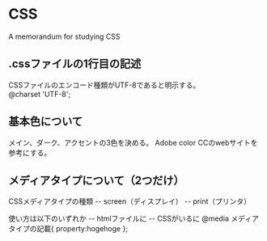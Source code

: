 # CSS
  A memorandum for studying CSS

## .cssファイルの1行目の記述
CSSファイルのエンコード種類がUTF-8であると明示する。  
@charset 'UTF-8';

## 基本色について
メイン、ダーク、アクセントの3色を決める。
Adobe color CCのwebサイトを参考にする。

## メディアタイプについて（2つだけ）
CSSメディアタイプの種類
-- screen（ディスプレイ）
-- print（プリンタ）

使い方は以下のいずれか
-- htmlファイルに<link media="メディアタイプの記載">
-- CSSがいるに @media メディアタイプの記載{ property:hogehoge };
